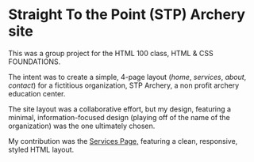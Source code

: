 # Straight To the Point (STP) Archery site

This was a group project for the HTML 100 class, HTML & CSS FOUNDATIONS.

The intent was to create a simple, 4-page layout (*home*, *services*, *about*, *contact*) for a fictitious organization, STP Archery, a non profit archery education center.

The site layout was a collaborative effort, but my design, featuring a minimal, information-focused design (playing off of the name of the organization) was the one ultimately chosen.

My contribution was the [Services Page,](https://northsouth.github.io/STP-Archery-Site/services.html) featuring a clean, responsive, styled HTML layout.
